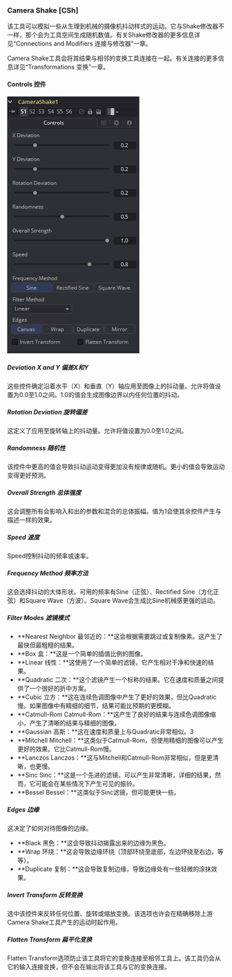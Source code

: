 ### Camera Shake [CSh]

该工具可以模拟一些从生理到机械的摄像机抖动样式的运动。它与Shake修改器不一样，那个会为工具空间生成随机数值。有关Shake修改器的更多信息详见“Connections and Modifiers 连接与修改器”一章。

Camera Shake工具会将其结果与相邻的变换工具连接在一起。有关连接的更多信息详见“Transformations 变换”一章。

#### Controls 控件

![CSh_Controls](images/CSh_Controls.png)

##### Deviation X and Y 偏差X和Y

这些控件确定沿着水平（X）和垂直（Y）轴应用至图像上的抖动量。允许将值设置为0.0至1.0之间。1.0的值会生成图像边界以内任何位置的抖动。

##### Rotation Deviation 旋转偏差

这定义了应用至旋转轴上的抖动量。允许将值设置为0.0至1.0之间。

##### Randomness 随机性

该控件中更高的值会导致抖动运动变得更加没有规律或随机。更小的值会导致运动变得更好预测。

##### Overall Strength 总体强度

这会调整所有会影响入和出的参数和混合的总体振幅。值为1会使其余控件产生与描述一样的效果。

##### Speed 速度

Speed控制抖动的频率或速率。

##### Frequency Method 频率方法

这会选择抖动的大体形状。可用的频率有Sine（正弦）、Rectified Sine（方化正弦）和Square Wave（方波）。Square Wave会生成比Sine机械感更强的运动。

##### Filter Modes 滤镜模式

- **Nearest Neighbor 最邻近的：**这会根据需要跳过或复制像素。这产生了最快但最粗糙的结果。
- **Box 盒：**这是一个简单的插值比例的图像。
- **Linear 线性：**这使用了一个简单的滤镜，它产生相对干净和快速的结果。
- **Quadratic 二次：**这个滤镜产生一个标称的结果。它在速度和质量之间提供了一个很好的折中方案。
- **Cubic 立方：**这在连续色调图像中产生了更好的效果，但比Quadratic慢。如果图像中有精细的细节，结果可能比预期的更模糊。
- **Catmull-Rom Catmull-Rom：**这产生了良好的结果与连续色调图像缩小，产生了清晰的结果与精细的图像。
- **Gaussian 高斯：**这在速度和质量上与Quadratic非常相似。3
- **Mitchell Mitchell：**这类似于Catmull-Rom，但使用精细的图像可以产生更好的效果。它比Catmull-Rom慢。
- **Lanczos Lanczos：**这与Mitchell和Catmull-Rom非常相似，但是更清晰，也更慢。
- **Sinc Sinc：**这是一个先进的滤镜，可以产生非常清晰，详细的结果，然而，它可能会在某些情况下产生可见的振铃。
- **Bessel Bessel：**这类似于Sinc滤镜，但可能更快一些。

##### Edges 边缘

这决定了如何对待图像的边缘。

- **Black 黑色：**这会导致抖动揭露出来的边缘为黑色。
- **Wrap 环绕：**这会导致边缘环绕（顶部环绕至底部，左边环绕至右边，等等）。
- **Duplicate 复制：**这会导致复制边缘，导致边缘处有一些轻微的涂抹效果。

##### Invert Transform 反转变换

选中该控件来反转任何位置、旋转或缩放变换。该选项也许会在精确移除上游Camera Shake工具产生的运动时起作用。

##### Flatten Transform 扁平化变换

Flatten Transform选项防止该工具将它的变换连接至相邻工具上。该工具仍会从它的输入连接变换，但不会在输出将该工具与它的变换连接。

